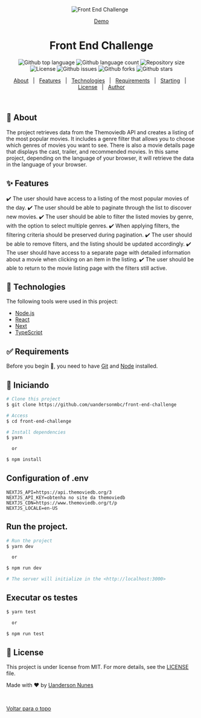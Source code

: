 <div align="center" id="top"> 
  <img src="https://user-images.githubusercontent.com/26174031/129483324-f2d1d5a9-dbb2-4197-9c40-1fe53617c3d7.png" alt="Front End Challenge" />
  &#xa0;

  <a href="https://front-end-challenge-theta.vercel.app/pt-BR">Demo</a>
</div>

<h1 align="center">Front End Challenge</h1>

<p align="center">
  <img alt="Github top language" src="https://img.shields.io/github/languages/top/uandersonmbc/front-end-challenge?color=56BEB8">

  <img alt="Github language count" src="https://img.shields.io/github/languages/count/uandersonmbc/front-end-challenge?color=56BEB8">

  <img alt="Repository size" src="https://img.shields.io/github/repo-size/uandersonmbc/front-end-challenge?color=56BEB8">

  <img alt="License" src="https://img.shields.io/github/license/uandersonmbc/front-end-challenge?color=56BEB8">

  <img alt="Github issues" src="https://img.shields.io/github/issues/uandersonmbc/front-end-challenge?color=56BEB8" />

  <img alt="Github forks" src="https://img.shields.io/github/forks/uandersonmbc/front-end-challenge?color=56BEB8" />

  <img alt="Github stars" src="https://img.shields.io/github/stars/uandersonmbc/front-end-challenge?color=56BEB8" />
</p>


<p align="center">
  <a href="#dart-about">About</a> &#xa0; | &#xa0; 
  <a href="#sparkles-features">Features</a> &#xa0; | &#xa0;
  <a href="#rocket-technologies">Technologies</a> &#xa0; | &#xa0;
  <a href="#white_check_mark-requirements">Requirements</a> &#xa0; | &#xa0;
  <a href="#checkered_flag-starting">Starting</a> &#xa0; | &#xa0;
  <a href="#memo-license">License</a> &#xa0; | &#xa0;
  <a href="https://github.com/uandersonmbc" target="_blank">Author</a>
</p>

<br>

## :dart: About ##

The project retrieves data from the Themoviedb API and creates a listing of the most popular movies. It includes a genre filter that allows you to choose which genres of movies you want to see. There is also a movie details page that displays the cast, trailer, and recommended movies. In this same project, depending on the language of your browser, it will retrieve the data in the language of your browser.


## :sparkles: Features ##
:heavy_check_mark: The user should have access to a listing of the most popular movies of the day.
:heavy_check_mark: The user should be able to paginate through the list to discover new movies.
:heavy_check_mark: The user should be able to filter the listed movies by genre, with the option to select multiple genres.
:heavy_check_mark: When applying filters, the filtering criteria should be preserved during pagination.
:heavy_check_mark: The user should be able to remove filters, and the listing should be updated accordingly.
:heavy_check_mark: The user should have access to a separate page with detailed information about a movie when clicking on an item in the listing.
:heavy_check_mark: The user should be able to return to the movie listing page with the filters still active.

## :rocket: Technologies ##

The following tools were used in this project:
- [Node.js](https://nodejs.org/en/)
- [React](https://pt-br.reactjs.org/)
- [Next](https://nextjs.org/)
- [TypeScript](https://www.typescriptlang.org/)

## :white_check_mark: Requirements ##

Before you begin :checkered_flag:, you need to have [Git](https://git-scm.com) and [Node](https://nodejs.org/en/) installed.

## :checkered_flag: Iniciando ##

```bash
# Clone this project
$ git clone https://github.com/uandersonmbc/front-end-challenge

# Access
$ cd front-end-challenge

# Install dependencies
$ yarn 

  or 

$ npm install
```

## Configuration of .env
```
NEXTJS_API=https://api.themoviedb.org/3
NEXTJS_API_KEY=obtenha no site da themoviedb
NEXTJS_CDN=https://www.themoviedb.org/t/p
NEXTJS_LOCALE=en-US

```

## Run the project.
```bash
# Run the project
$ yarn dev 

  or

$ npm run dev

# The server will initialize in the <http://localhost:3000>
```

## Executar os testes
```bash
$ yarn test 

  or

$ npm run test

```

## :memo: License ##

This project is under license from MIT. For more details, see the [LICENSE](LICENSE.md) file.


Made with :heart: by <a href="https://github.com/uandersonmbc" target="_blank">Uanderson Nunes</a>

&#xa0;

<a href="#top">Voltar para o topo</a>
